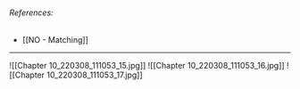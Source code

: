 ###### References:
- [[NO - Matching]]

---
![[Chapter 10_220308_111053_15.jpg]]
![[Chapter 10_220308_111053_16.jpg]]
![[Chapter 10_220308_111053_17.jpg]]
